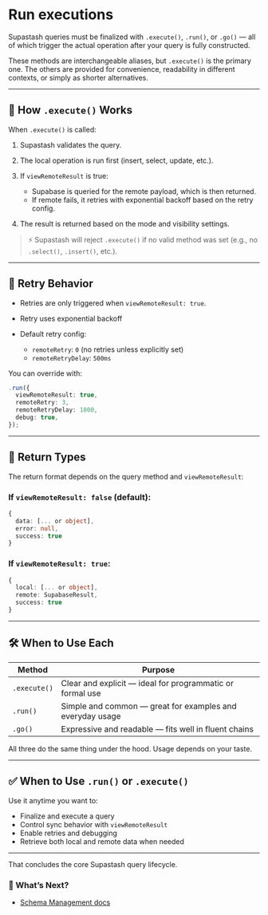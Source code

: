 # Run executions

Supastash queries must be finalized with `.execute()`, `.run()`, or `.go()` — all of which trigger the actual operation after your query is fully constructed.

These methods are interchangeable aliases, but `.execute()` is the primary one. The others are provided for convenience, readability in different contexts, or simply as shorter alternatives.

---

## 🧠 How `.execute()` Works

When `.execute()` is called:

1. Supastash validates the query.
2. The local operation is run first (insert, select, update, etc.).
3. If `viewRemoteResult` is true:

   - Supabase is queried for the remote payload, which is then returned.
   - If remote fails, it retries with exponential backoff based on the retry config.

4. The result is returned based on the mode and visibility settings.

> ⚡ Supastash will reject `.execute()` if no valid method was set (e.g., no `.select()`, `.insert()`, etc.).

---

## 🔁 Retry Behavior

- Retries are only triggered when `viewRemoteResult: true`.
- Retry uses exponential backoff
- Default retry config:

  - `remoteRetry`: `0` (no retries unless explicitly set)
  - `remoteRetryDelay`: `500ms`

You can override with:

```ts
.run({
  viewRemoteResult: true,
  remoteRetry: 3,
  remoteRetryDelay: 1000,
  debug: true,
});
```

---

## 🧾 Return Types

The return format depends on the query method and `viewRemoteResult`:

### If `viewRemoteResult: false` (default):

```ts
{
  data: [... or object],
  error: null,
  success: true
}
```

### If `viewRemoteResult: true`:

```ts
{
  local: [... or object],
  remote: SupabaseResult,
  success: true
}
```

---

## 🛠 When to Use Each

| Method       | Purpose                                                   |
| ------------ | --------------------------------------------------------- |
| `.execute()` | Clear and explicit — ideal for programmatic or formal use |
| `.run()`     | Simple and common — great for examples and everyday usage |
| `.go()`      | Expressive and readable — fits well in fluent chains      |

All three do the same thing under the hood. Usage depends on your taste.

---

## ✅ When to Use `.run()` or `.execute()`

Use it anytime you want to:

- Finalize and execute a query
- Control sync behavior with `viewRemoteResult`
- Enable retries and debugging
- Retrieve both local and remote data when needed

---

That concludes the core Supastash query lifecycle.

### 🔗 What’s Next?

- [Schema Management docs](./schema-management.md)
